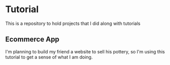 # Tutorial
This is a repository to hold projects that I did along with tutorials
## Ecommerce App
I'm planning to build my friend a website to sell his pottery, so I'm using this tutorial to get a sense of what I am doing.